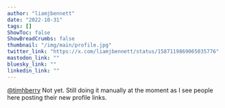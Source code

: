 ```yaml
---
author: "liamjbennett"
date: "2022-10-31"
tags: []
ShowToc: false
ShowBreadCrumbs: false
thumbnail: "/img/main/profile.jpg"
twitter_link: "https://x.com/liamjbennett/status/1587119869065035776"
mastodon_link: ""
bluesky_link: ""
linkedin_link: ""
---
```


[@timhberry](https://x.com/timhberry) Not yet. Still doing it manually at the moment as I see people here posting their new profile links.


